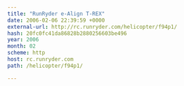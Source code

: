 ```yaml
---
title: "RunRyder e-Align T-REX"
date: 2006-02-06 22:39:59 +0000
external-url: http://rc.runryder.com/helicopter/f94p1/
hash: 20fc0fc41da86828b2880256603be496
year: 2006
month: 02
scheme: http
host: rc.runryder.com
path: /helicopter/f94p1/

---
```



